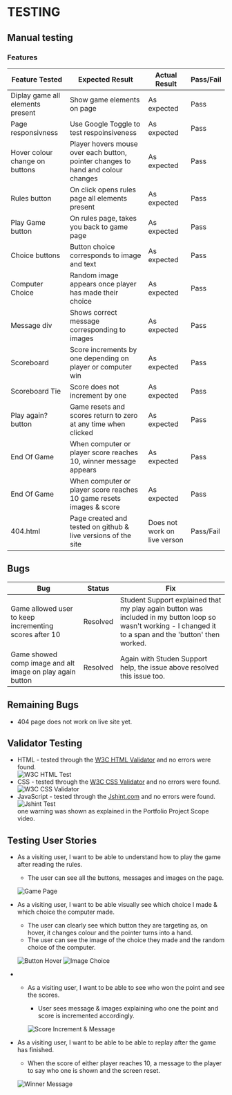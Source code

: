 # TESTING

## Manual testing

### Features

Feature Tested | Expected Result | Actual Result | Pass/Fail
---------------|-----------------|--------------|--------------
Diplay game all elements present | Show game elements on page| As expected | Pass
Page responsivness | Use Google Toggle to test respoinsiveness | As expected | Pass
Hover colour change on buttons | Player hovers mouse over each button, pointer changes to hand and colour changes| As expected | Pass
Rules button | On click opens rules page all elements present | As expected | Pass
Play Game button | On rules page, takes you back to game page | As expected | Pass
Choice buttons | Button choice corresponds to image and text | As expected | Pass
Computer Choice | Random image appears once player has made their choice| As expected | Pass
Message div | Shows correct message corresponding to images | As expected | Pass
Scoreboard | Score increments by one depending on player or computer win | As expected | Pass 
Scoreboard Tie | Score does not increment by one | As expected | Pass
Play again? button | Game resets and scores return to zero at any time when clicked | As expected | Pass
End Of Game | When computer or player score reaches 10, winner message appears | As expected | Pass
End Of Game | When computer or player score reaches 10 game resets images & score | As expected | Pass
404.html | Page created and tested on github & live versions of the site | Does not work on live verson | Pass/Fail

## Bugs

Bug | Status | Fix  
----|--------|-----
Game allowed user to keep incrementing scores after 10| Resolved | Student Support explained that my play again button was included in my button loop so wasn't working - I changed it to a span and the 'button' then worked.
Game showed comp image and alt image on play again button| Resolved | Again with Studen Support help, the issue above resolved this issue too.

## Remaining Bugs

  * 404 page does not work on live site yet.

## Validator Testing

* HTML - tested through the [W3C HTML Validator](https://validator.w3.org/) and no errors were found.<br>
 ![W3C HTML Test](assets/readme-images/html-check.png)
 * CSS - tested through the [W3C CSS Validator](https://jigsaw.w3.org/css-validator/) and no errors were found.<br>
 ![W3C CSS Validator](assets/readme-images/css-check.png)
 * JavaScript - tested through the [Jshint.com](https://jshint.com) and no errors were found.<br>
 ![Jshint Test](assets/readme-images/js-check.png)<br>one warning was shown as explained in the Portfolio Project Scope video.

## Testing User Stories

* As a visiting user, I want to be able to understand how to play the game after reading the rules.
    * The user can see all the buttons, messages and images on the page.<br>
   
   ![Game Page](testingmd-images/game-page.png)

* As a visiting user, I want to be able visually see which choice I made & which choice the computer made.
    * The user can clearly see which button they are targeting as, on hover, it changes colour and the pointer turns into a hand.<br>
    * The user can see the image of the choice they made and the random choice of the computer.<br>

   ![Button Hover](testingmd-images/button-hover.png)
   ![Image Choice](testingmd-images/game-graphic.png)

* * As a visiting user, I want to be able to see who won the point and see the scores.
    * User sees message & images explaining who one the point and score is incremented accordingly.<br>

    ![Score Increment & Message](testingmd-images/Score-graphic.png)

* As a visiting user, I want to be able to be able to replay after the game has finished.
    * When the score of either player reaches 10, a message to the player to say who one is shown and the screen reset.<br> 
    
    ![Winner Message](testingmd-images/end-message.png)